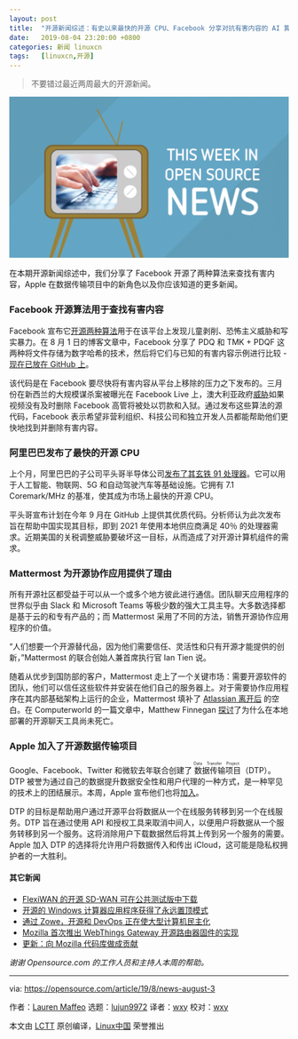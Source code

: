 ```yaml
---
layout: post
title:	"开源新闻综述：有史以来最快的开源 CPU、Facebook 分享对抗有害内容的 AI 算法"
date:	2019-08-04 23:20:00 +0800 
categories:	新闻 linuxcn 
tags:	[linuxcn,开源]
---
```




> 
> 不要错过最近两周最大的开源新闻。
> 
> 
> 


![](/Asserts/Images/album/201908/04/232059iqumpunhqymcqn44.png)


在本期开源新闻综述中，我们分享了 Facebook 开源了两种算法来查找有害内容，Apple 在数据传输项目中的新角色以及你应该知道的更多新闻。


### Facebook 开源算法用于查找有害内容


Facebook 宣布它[开源两种算法](https://www.theverge.com/2019/8/1/20750752/facebook-child-exploitation-terrorism-open-source-algorithm-pdq-tmk)用于在该平台上发现儿童剥削、恐怖主义威胁和写实暴力。在 8 月 1 日的博客文章中，Facebook 分享了 PDQ 和 TMK + PDQF 这两种将文件存储为数字哈希的技术，然后将它们与已知的有害内容示例进行比较 - [现在已放在 GitHub 上](https://github.com/facebook/ThreatExchange/tree/master/hashing/tmk)。


该代码是在 Facebook 要尽快将有害内容从平台上移除的压力之下发布的。三月份在新西兰的大规模谋杀案被曝光在 Facebook Live 上，澳大利亚政府[威胁](https://www.buzzfeed.com/hannahryan/social-media-facebook-livestreaming-laws-christchurch)如果视频没有及时删除 Facebook 高管将被处以罚款和入狱。通过发布这些算法的源代码，Facebook 表示希望非营利组织、科技公司和独立开发人员都能帮助他们更快地找到并删除有害内容。


### 阿里巴巴发布了最快的开源 CPU


上个月，阿里巴巴的子公司平头哥半导体公司[发布了其玄铁 91 处理器](https://hexus.net/tech/news/cpu/133229-alibabas-16-core-risc-v-fastest-open-source-cpu-yet/)。它可以用于人工智能、物联网、5G 和自动驾驶汽车等基础设施。它拥有 7.1 Coremark/MHz 的基准，使其成为市场上最快的开源 CPU。


平头哥宣布计划在今年 9 月在 GitHub 上提供其优质代码。分析师认为此次发布旨在帮助中国实现其目标，即到 2021 年使用本地供应商满足 40％ 的处理器需求。近期美国的关税调整威胁要破坏这一目标，从而造成了对开源计算机组件的需求。


### Mattermost 为开源协作应用提供了理由


所有开源社区都受益于可以从一个或多个地方彼此进行通信。团队聊天应用程序的世界似乎由 Slack 和 Microsoft Teams 等极少数的强大工具主导。大多数选择都是基于云的和专有产品的；而 Mattermost 采用了不同的方法，销售开源协作应用程序的价值。


“人们想要一个开源替代品，因为他们需要信任、灵活性和只有开源才能提供的创新，”Mattermost 的联合创始人兼首席执行官 Ian Tien 说。


随着从优步到国防部的客户，Mattermost 走上了一个关键市场：需要开源软件的团队，他们可以信任这些软件并安装在他们自己的服务器上。对于需要协作应用程序在其内部基础架构上运行的企业，Mattermost 填补了 [Atlassian 离开后](https://lab.getapp.com/atlassian-slack-on-premise-software/) 的空白。在 Computerworld 的一篇文章中，Matthew Finnegan [探讨](https://www.computerworld.com/article/3428679/mattermost-makes-case-for-open-source-as-team-messaging-market-booms.html)了为什么在本地部署的开源聊天工具尚未死亡。


### Apple 加入了开源数据传输项目


Google、Facebook、Twitter 和微软去年联合创建了<ruby> 数据传输项目 <rt>  Data Transfer Project </rt></ruby>（DTP）。DTP 被誉为通过自己的数据提升数据安全性和用户代理的一种方式，是一种罕见的技术上的团结展示。本周，Apple 宣布他们也将[加入](https://www.techspot.com/news/81221-apple-joins-data-transfer-project-open-source-project.html)。


DTP 的目标是帮助用户通过开源平台将数据从一个在线服务转移到另一个在线服务。DTP 旨在通过使用 API 和授权工具来取消中间人，以便用户将数据从一个服务转移到另一个服务。这将消除用户下载数据然后将其上传到另一个服务的需要。Apple 加入 DTP 的选择将允许用户将数据传入和传出 iCloud，这可能是隐私权拥护者的一大胜利。


#### 其它新闻


* [FlexiWAN 的开源 SD-WAN 可在公共测试版中下载](https://www.fiercetelecom.com/telecom/flexiwan-s-open-source-sd-wan-available-for-download-public-beta-release)
* [开源的 Windows 计算器应用程序获得了永远置顶模式](https://mspoweruser.com/open-source-windows-calculator-app-to-get-always-on-top-mode/)
* [通过 Zowe，开源和 DevOps 正在使大型计算机民主化](https://siliconangle.com/2019/07/29/zowe-open-source-devops-democratizing-mainframe-computer/)
* [Mozilla 首次推出 WebThings Gateway 开源路由器固件的实现](https://venturebeat.com/2019/07/25/mozilla-debuts-webthings-gateway-open-source-router-firmware-for-turris-omnia/)
* [更新：向 Mozilla 代码库做成贡献](https://developer.mozilla.org/en-US/docs/Mozilla/Developer_guide/Introduction)


*谢谢 Opensource.com 的工作人员和主持人本周的帮助。*




---


via: <https://opensource.com/article/19/8/news-august-3>


作者：[Lauren Maffeo](https://opensource.com/users/lmaffeo) 选题：[lujun9972](https://github.com/lujun9972) 译者：[wxy](https://github.com/wxy) 校对：[wxy](https://github.com/wxy)


本文由 [LCTT](https://github.com/LCTT/TranslateProject) 原创编译，[Linux中国](https://linux.cn/) 荣誉推出

